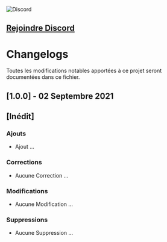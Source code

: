![Discord](https://img.shields.io/discord/851354005585264640?color=%235865F2&label=Discord&logo=discord&style=for-the-badge)

## [Rejoindre Discord](https://discord.com/invite/6Spa4zNQpE)

# Changelogs

Toutes les modifications notables apportées à ce projet seront documentées dans ce fichier.

## [1.0.0] - 02 Septembre 2021

## [Inédit]

### Ajouts

- Ajout ...

### Corrections

- Aucune Correction ...

### Modifications

- Aucune Modification ...

### Suppressions

- Aucune Suppression ...

<!-- - Suppression  -->

<!-- ## Propositions

### Bryan L

- Proposition ... -->

<!-- ### Bryan M

- Proposition ... -->
